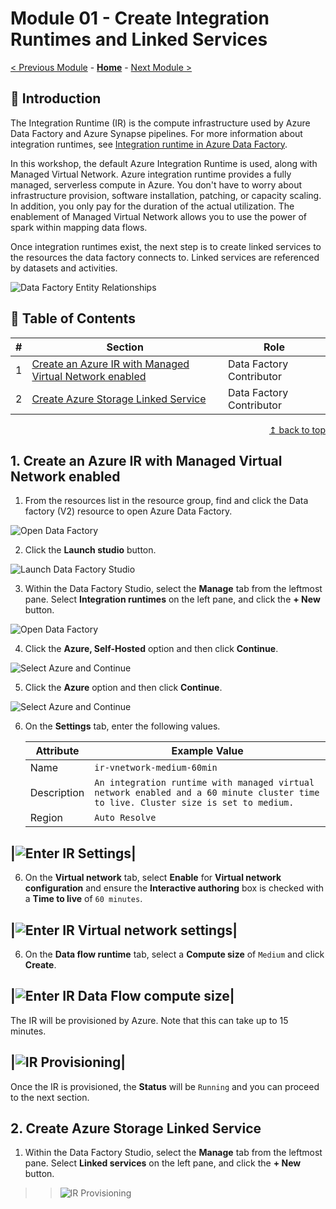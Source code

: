 # Module 01 - Create Integration Runtimes and Linked Services

[< Previous Module](../modules/module00.md) - **[Home](../README.md)** - [Next Module >](../modules/module03.md)

## :loudspeaker: Introduction
The Integration Runtime (IR) is the compute infrastructure used by Azure Data Factory and Azure Synapse pipelines. For more information about integration runtimes, see [Integration runtime in Azure Data Factory](https://learn.microsoft.com/en-us/azure/data-factory/concepts-integration-runtime).

In this workshop, the default Azure Integration Runtime is used, along with Managed Virtual Network. Azure integration runtime provides a fully managed, serverless compute in Azure. You don't have to worry about infrastructure provision, software installation, patching, or capacity scaling. In addition, you only pay for the duration of the actual utilization. The enablement of Managed Virtual Network allows you to use the power of spark within mapping data flows.

Once integration runtimes exist, the next step is to create linked services to the resources the data factory connects to. Linked services are referenced by datasets and activities.

![Data Factory Entity Relationships](../images/module01/relationship-between-data-factory-entities.png)

## :bookmark_tabs: Table of Contents

| #  | Section | Role |
| --- | --- | --- |
| 1 | [Create an Azure IR with Managed Virtual Network enabled](#1-create-an-azure-ir-with-managed-virtual-network-enabled) | Data Factory Contributor |
| 2 | [Create Azure Storage Linked Service](#2-create-azure-storage-linked-service) | Data Factory Contributor |

<div align="right"><a href="#module-01---create-integration-runtimes-and-linked-services">↥ back to top</a></div>

## 1. Create an Azure IR with Managed Virtual Network enabled

1. From the resources list in the resource group, find and click the Data factory (V2) resource to open Azure Data Factory.

![Open Data Factory](../images/module01/open_datafactory.png)

2. Click the **Launch studio** button.

![Launch Data Factory Studio](../images/module01/launch_datafactory.png)

3. Within the Data Factory Studio, select the **Manage** tab from the leftmost pane. Select **Integration runtimes** on the left pane, and click the **+ New** button.

![Open Data Factory](../images/module01/add_integration_runtime.png)

4. Click the **Azure, Self-Hosted** option and then click **Continue**.

![Select Azure and Continue](../images/module01/create_ir_1.png)

5. Click the **Azure** option and then click **Continue**.

![Select Azure and Continue](../images/module01/create_ir_2.png)

6. On the **Settings** tab, enter the following values.

    | Attribute  | Example Value |
    | --- | --- |
    | Name | `ir-vnetwork-medium-60min` |
    | Description | `An integration runtime with managed virtual network enabled and a 60 minute cluster time to live. Cluster size is set to medium.` |
    | Region | `Auto Resolve` |

|![Enter IR Settings](../images/module01/create_ir_3.png)|
-
6. On the **Virtual network** tab, select **Enable** for **Virtual network configuration** and ensure the **Interactive authoring** box is checked with a **Time to live** of `60 minutes`.

|![Enter IR Virtual network settings](../images/module01/create_ir_4.png)|
-
6. On the **Data flow runtime** tab, select a **Compute size** of `Medium` and click **Create**.

|![Enter IR Data Flow compute size](../images/module01/create_ir_5.png)|
-
The IR will be provisioned by Azure. Note that this can take up to 15 minutes.

|![IR Provisioning](../images/module01/create_ir_6.png)|
-

Once the IR is provisioned, the **Status** will be `Running` and you can proceed to the next section.

## 2. Create Azure Storage Linked Service

1. Within the Data Factory Studio, select the **Manage** tab from the leftmost pane. Select **Linked services** on the left pane, and click the **+ New** button.

> >![IR Provisioning](../images/module01/create_ls_adls_1.png)

